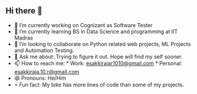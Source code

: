 ## Hi there 👋

- 🔭 I’m currently working on Cognizant as Software Tester   
- 🌱 I’m currently learning BS in Data Science and programming at IIT Madras
- 👯 I’m looking to collaborate on Python related web projects, ML Projects and Automation Testing. 
- 💬 Ask me about: Trying to figure it out. Hope will find my self sooner. 
- 📫 How to reach me:
      * Work: esakkirajar1010@gmail.com
      * Personal: esakkiraja.10.r@gmail.com
- 😄 Pronouns: He/Him
- ⚡ Fun fact: My bike has more lines of code than some of my projects.
